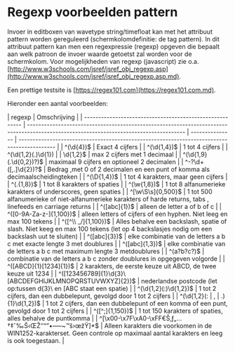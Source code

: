 # Regexp voorbeelden pattern

Invoer in editboxen van wavetype string/timefloat kan met het attribuut pattern worden gereguleerd (schermkolomdefinitie: de tag pattern). In dit attribuut pattern kan men een regexpressie (regexp) opgeven die bepaalt aan welk patroon de invoer waarde getoetst zal worden voor de schermkolom. Voor mogelijkheden van regexp (javascript) zie o.a. [http://www.w3schools.com/jsref/jsref_obj_regexp.asp](http://www.w3schools.com/jsref/jsref_obj_regexp.asp.md).

Een prettige testsite is [https://regex101.com](https://regex101.com.md).

Hieronder een aantal voorbeelden:

| regexp                                                   | Omschrijving                                                                                                                           |
| -------------------------------------------------------- | -------------------------------------------------------------------------------------------------------------------------------------- | --------------- | ------------------------------------------------------------------------------------------- |
| ^(\d{4})$                                                | Exact 4 cijfers                                                                                                                        |
| ^(\d{1,4})$                                              | 1 tot 4 cijfers                                                                                                                        |
| ^(\d{1,2}(.)\d{1})                                       |                                                                                                                                        | \d{1,2}$        | max 2 cijfers met 1 decimaal                                                                |
| ^(\d{1,9}(\.\d{0,2})?)$                                  | maximaal 9 cijfers en optioneel 2 decimalen                                                                                            |
| ^-?\d+([,.]\d{2})?$                                      | Bedrag ,met 0 of 2 decimalen en een punt of komma als decimaalscheidingteken                                                           |
| ^(\D{1,4})$                                              | 1 tot 4 karakters, maar geen cijfers                                                                                                   |
| ^(.{1,8})$                                               | 1 tot 8 karakters of spaties                                                                                                           |
| ^(\w{1,8})$                                              | 1 tot 8 alfanumerieke karakters of underscores, geen spaties                                                                           |
| ^[\w\S\s]{0,500}$                                        | 1 tot 500 alfanumerieke of niet-alfanumerieke karakters of harde returns, tabs , linefeeds en carriage returns                         |
| ^([abc]{1})$                                             | alleen de letter a of b of c                                                                                                           |
| ^([0-9A-Za-z-]{1,100})$                                  | alleen letters of cijfers of een hyphen. Niet leeg en max 100 tekens                                                                   |
| ^([^\\\\ \_/]{1,100})$                                   | Alles behalve een backslash, spatie of slash. Niet keeg en max 100 tekens (let op 4 backslasjes nodig om een backslash uut te sluiten) |
| ^([abc]{3})$                                             | elke combinatie van de letters a b c met exacte lengte 3 met doublures                                                                 |
| ^([abc]{1,3})$                                           | elke combinatie van de letters a b c met maximum lengte 3 metdoublures                                                                 |
| ^(a?b?c?)$                                               | combinatie van de letters a b c zonder doublures in opgegeven volgorde                                                                 |
| ^([ABCD]{1}[1234]{1})$                                   | 2 karakters, de eerste keuze uit ABCD, de twee keuze uit 1234                                                                          |
| ^([123456789]{1}\d{3}\ [ABCDEFGHIJKLMNOPQRSTUVWXYZ]{2})$ | nederlandse postcode (let op:tussen d{3}\ en [ABC staat een spatie)                                                                    |
| ^(\d{1,2}(:)\d{1,2})$                                    | 1 tot 2 cijfers, dan een dubbelepunt, gevolgd door 1 tot 2 cijfers                                                                     |
| ^(\d{1,2}(:                                              | ,                                                                                                                                      | \.){1}\d{1,2})$ | 1 tot 2 cijfers, dan een dubbelepunt of een komma of een punt, gevolgd door 1 tot 2 cijfers |
| ^([^\;]{1,150})$                                         | 1 tot 150 karakters of spaties, alles behalve de puntkomma                                                                             |
| ^[\x00-\x7F\xA0-\xFF€Š‚ƒ„…†‡ˆ‰Š‹ŒŽ‘’“”•–—~™š›œžŸ]\*$     | Alleen karakters die voorkomen in de WIN1252-karakterset. Geen controle op maximaal aantal karakters en leeg is ook toegestaan.        |
